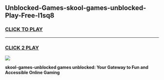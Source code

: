 
## Unblocked-Games-skool-games-unblocked-Play-Free-l1sq8
<h3>
<a href="https://premium76.site?title=skool-games-unblocked&ref=23A">CLICK TO PLAY</a></h3>
<hr>

<h3>
<a href="https://premium76.site?title=skool-games-unblocked&ref=23A">CLICK 2 PLAY</a>
  
</h3>

<a href="https://premium76.site?title=skool-games-unblocked&ref=23A"><img src="https://clearcache.store/games.png"></a>


**skool-games-unblocked games unblocked: Your Gateway to Fun and Accessible Online Gaming**
